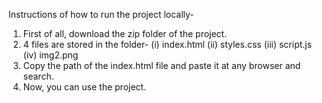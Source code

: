 Instructions of how to run the project locally-
1. First of all, download the zip folder of the project.
2. 4 files are stored in the folder-
   (i) index.html
   (ii) styles.css
   (iii) script.js
   (iv) img2.png
3. Copy the path of the index.html file and paste it at any browser and search.
4. Now, you can use the project.
